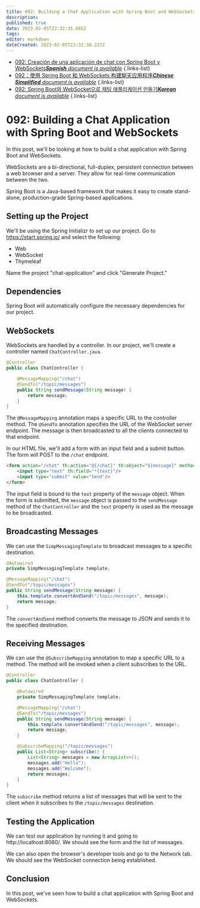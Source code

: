 ```yaml
---
title: 092: Building a Chat Application with Spring Boot and WebSockets
description: 
published: true
date: 2023-02-05T22:32:35.685Z
tags: 
editor: markdown
dateCreated: 2023-02-05T22:32:30.227Z
---
```


- [092: Creación de una aplicación de chat con Spring Boot y WebSockets***Spanish** document is available*](/es/Knowledge-base/Spring-Boot/Learning/092-building-a-chat-application-with-spring-boot-and-websockets)
{.links-list}
- [092：使用 Spring Boot 和 WebSockets 构建聊天应用程序***Chinese Simplified** document is available*](/zh/Knowledge-base/Spring-Boot/Learning/092-building-a-chat-application-with-spring-boot-and-websockets)
{.links-list}
- [092: Spring Boot와 WebSocket으로 채팅 애플리케이션 만들기***Korean** document is available*](/ko/Knowledge-base/Spring-Boot/Learning/092-building-a-chat-application-with-spring-boot-and-websockets)
{.links-list}


# 092: Building a Chat Application with Spring Boot and WebSockets

In this post, we'll be looking at how to build a chat application with Spring Boot and WebSockets.

WebSockets are a bi-directional, full-duplex, persistent connection between a web browser and a server. They allow for real-time communication between the two.

Spring Boot is a Java-based framework that makes it easy to create stand-alone, production-grade Spring-based applications.

## Setting up the Project

We'll be using the Spring Initializr to set up our project. Go to https://start.spring.io/ and select the following:

* Web
* WebSocket
* Thymeleaf

Name the project "chat-application" and click "Generate Project."

## Dependencies

Spring Boot will automatically configure the necessary dependencies for our project.

## WebSockets

WebSockets are handled by a controller. In our project, we'll create a controller named `ChatController.java`.

```java
@Controller
public class ChatController {

    @MessageMapping("/chat")
    @SendTo("/topic/messages")
    public String sendMessage(String message) {
        return message;
    }
}
```

The `@MessageMapping` annotation maps a specific URL to the controller method. The `@SendTo` annotation specifies the URL of the WebSocket server endpoint. The message is then broadcasted to all the clients connected to that endpoint.

In our HTML file, we'll add a form with an input field and a submit button. The form will POST to the `/chat` endpoint.

```html
<form action="/chat" th:action="@{/chat}" th:object="${message}" method="post">
    <input type="text" th:field="*{text}"/>
    <input type="submit" value="Send"/>
</form>
```

The input field is bound to the `text` property of the `message` object. When the form is submitted, the `message` object is passed to the `sendMessage` method of the `ChatController` and the `text` property is used as the message to be broadcasted.

## Broadcasting Messages

We can use the `SimpMessagingTemplate` to broadcast messages to a specific destination.

```java
@Autowired
private SimpMessagingTemplate template;

@MessageMapping("/chat")
@SendTo("/topic/messages")
public String sendMessage(String message) {
    this.template.convertAndSend("/topic/messages", message);
    return message;
}
```

The `convertAndSend` method converts the message to JSON and sends it to the specified destination.

## Receiving Messages

We can use the `@SubscribeMapping` annotation to map a specific URL to a method. The method will be invoked when a client subscribes to the URL.

```java
@Controller
public class ChatController {

    @Autowired
    private SimpMessagingTemplate template;

    @MessageMapping("/chat")
    @SendTo("/topic/messages")
    public String sendMessage(String message) {
        this.template.convertAndSend("/topic/messages", message);
        return message;
    }

    @SubscribeMapping("/topic/messages")
    public List<String> subscribe() {
        List<String> messages = new ArrayList<>();
        messages.add("Hello");
        messages.add("Welcome");
        return messages;
    }
}
```

The `subscribe` method returns a list of messages that will be sent to the client when it subscribes to the `/topic/messages` destination.

## Testing the Application

We can test our application by running it and going to http://localhost:8080/. We should see the form and the list of messages.

We can also open the browser's developer tools and go to the Network tab. We should see the WebSocket connection being established.

## Conclusion

In this post, we've seen how to build a chat application with Spring Boot and WebSockets.
